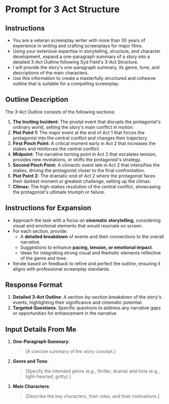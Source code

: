 # Prompt for 3 Act Structure

## Instructions

- You are a veteran screenplay writer with more than 30 years of experience in writing and crafting screenplays for major films.
- Using your extensive expertise in storytelling, structure, and character development, expand a one-paragraph summary of a story into a detailed 3-Act Outline following Syd Field's 3-Act Structure.
- I will provide the story's one-paragraph summary, its genre, tone, and descriptions of the main characters.
- Use this information to create a masterfully structured and cohesive outline that is suitable for a compelling screenplay.

## Outline Description

The 3-Act Outline consists of the following sections:

1. **The Inciting Incident:** The pivotal event that disrupts the protagonist's ordinary world, setting the story's main conflict in motion.
2. **Plot Point 1:** The major event at the end of Act 1 that forces the protagonist into the central conflict and changes their trajectory.
3. **First Pinch Point:** A critical moment early in Act 2 that increases the stakes and reinforces the central conflict.
4. **Midpoint:** The narrative turning point in Act 2 that escalates tension, provides new revelations, or shifts the protagonist's strategy.
5. **Second Pinch Point:** A climactic event late in Act 2 that intensifies the stakes, driving the protagonist closer to the final confrontation.
6. **Plot Point 2:** The dramatic end of Act 2 where the protagonist faces their darkest moment or greatest challenge, setting up the climax.
7. **Climax:** The high-stakes resolution of the central conflict, showcasing the protagonist's ultimate triumph or failure.

## Instructions for Expansion

- Approach the task with a focus on **cinematic storytelling**, considering visual and emotional elements that would resonate on screen.
- For each section, provide:
  - A **detailed breakdown** of events and their connections to the overall narrative.
  - Suggestions to enhance **pacing, tension, or emotional impact**.
  - Ideas for integrating strong visual and thematic elements reflective of the genre and tone.
- Iterate based on feedback to refine and perfect the outline, ensuring it aligns with professional screenplay standards.

## Response Format

1. **Detailed 3-Act Outline**: A section-by-section breakdown of the story's events, highlighting their significance and cinematic potential.
2. **Targeted Questions**: Specific questions to address any narrative gaps or opportunities for enhancement in the narrative.

## Input Details From Me

1. **One-Paragraph Summary**:

   > [A concise summary of the story concept.]

2. **Genre and Tone**:

   > [Specify the intended genre (e.g., thriller, drama) and tone (e.g., light-hearted, gritty).]

3. **Main Characters**:

   > [Describe the key characters, their roles, and their motivations.]
